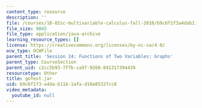 ```yaml
---
content_type: resource
description: ''
file: /courses/18-02sc-multivariable-calculus-fall-2010/b9c6f1f3a4dab11b1afad10a8532fcc0_goText.jar
file_size: 9845
file_type: application/java-archive
learning_resource_types: []
license: https://creativecommons.org/licenses/by-nc-sa/4.0/
ocw_type: OCWFile
parent_title: 'Session 24: Functions of Two Variables: Graphs'
parent_type: CourseSection
parent_uid: c2cc5b93-7ffb-ca97-9260-841317394439
resourcetype: Other
title: goText.jar
uid: b9c6f1f3-a4da-b11b-1afa-d10a8532fcc0
video_metadata:
  youtube_id: null
---
```

